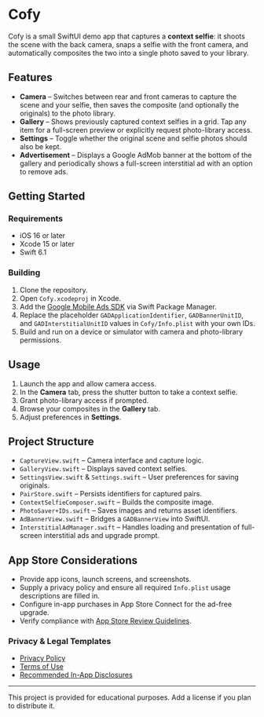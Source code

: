 # Cofy

Cofy is a small SwiftUI demo app that captures a **context selfie**: it shoots the scene with the back camera, snaps a selfie with the front camera, and automatically composites the two into a single photo saved to your library.

## Features
- **Camera** – Switches between rear and front cameras to capture the scene and your selfie, then saves the composite (and optionally the originals) to the photo library.
- **Gallery** – Shows previously captured context selfies in a grid. Tap any item for a full-screen preview or explicitly request photo-library access.
- **Settings** – Toggle whether the original scene and selfie photos should also be kept.
- **Advertisement** – Displays a Google AdMob banner at the bottom of the gallery and periodically shows a full-screen interstitial ad with an option to remove ads.

## Getting Started
### Requirements
- iOS 16 or later
- Xcode 15 or later
- Swift 6.1

### Building
1. Clone the repository.
2. Open `Cofy.xcodeproj` in Xcode.
3. Add the [Google Mobile Ads SDK](https://developers.google.com/admob/ios/quick-start) via Swift Package Manager.
4. Replace the placeholder `GADApplicationIdentifier`, `GADBannerUnitID`, and `GADInterstitialUnitID` values in `Cofy/Info.plist` with your own IDs.
5. Build and run on a device or simulator with camera and photo-library permissions.

## Usage
1. Launch the app and allow camera access.
2. In the **Camera** tab, press the shutter button to take a context selfie.
3. Grant photo-library access if prompted.
4. Browse your composites in the **Gallery** tab.
5. Adjust preferences in **Settings**.

## Project Structure
- `CaptureView.swift` – Camera interface and capture logic.
- `GalleryView.swift` – Displays saved context selfies.
- `SettingsView.swift` & `Settings.swift` – User preferences for saving originals.
- `PairStore.swift` – Persists identifiers for captured pairs.
- `ContextSelfieComposer.swift` – Builds the composite image.
- `PhotoSaver+IDs.swift` – Saves images and returns asset identifiers.
- `AdBannerView.swift` – Bridges a `GADBannerView` into SwiftUI.
- `InterstitialAdManager.swift` – Handles loading and presentation of full-screen interstitial ads and upgrade prompt.

## App Store Considerations
- Provide app icons, launch screens, and screenshots.
- Supply a privacy policy and ensure all required `Info.plist` usage descriptions are filled in.
- Configure in-app purchases in App Store Connect for the ad-free upgrade.
- Verify compliance with [App Store Review Guidelines](https://developer.apple.com/app-store/review/guidelines/).

### Privacy & Legal Templates
- [Privacy Policy](PRIVACY_POLICY.md)
- [Terms of Use](TERMS_OF_USE.md)
- [Recommended In-App Disclosures](IN_APP_DISCLOSURES.md)

---
This project is provided for educational purposes. Add a license if you plan to distribute it.
